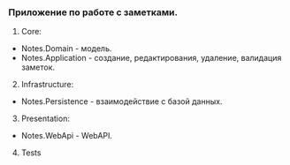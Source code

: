 ### Приложение по работе с заметками.

1. Core:
- Notes.Domain - модель.
- Notes.Application - создание, редактирования, удаление, валидация заметок.
2. Infrastructure:
- Notes.Persistence -  взаимодействие с базой данных.
3. Presentation:
- Notes.WebApi - WebAPI.
4. Tests
